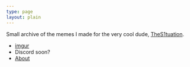 ```yaml
---
type: page
layout: plain
---
```


Small archive of the memes I made for the very cool dude, [TheS1tuation](https://www.twitch.tv/thes1tuation/).

- [imgur](./imgur/)
- Discord soon?
- [About](./about/)
